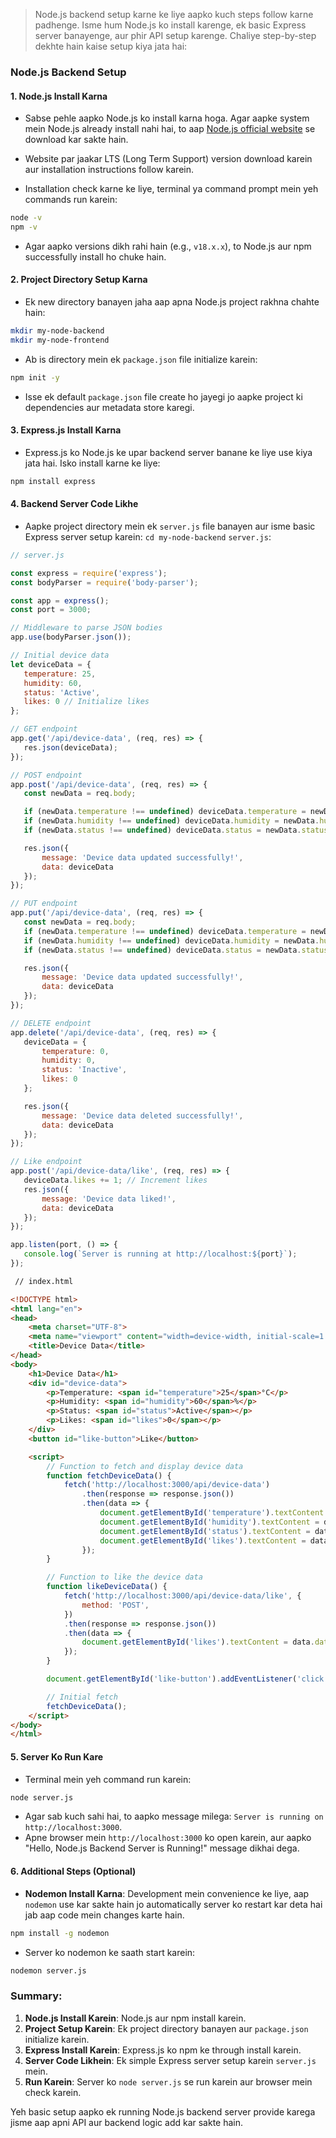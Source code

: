 > Node.js backend setup karne ke liye aapko kuch steps follow karne padhenge. Isme hum Node.js ko install karenge, ek basic Express server banayenge, aur phir API setup karenge. Chaliye step-by-step dekhte hain kaise setup kiya jata hai:

### Node.js Backend Setup

#### 1. **Node.js Install Karna**
   - Sabse pehle aapko Node.js ko install karna hoga. Agar aapke system mein Node.js already install nahi hai, to aap [Node.js official website](https://nodejs.org/) se download kar sakte hain.
   - Website par jaakar LTS (Long Term Support) version download karein aur installation instructions follow karein.

   - Installation check karne ke liye, terminal ya command prompt mein yeh commands run karein:
   ```bash
   node -v
   npm -v
   ```
   - Agar aapko versions dikh rahi hain (e.g., `v18.x.x`), to Node.js aur npm successfully install ho chuke hain.

#### 2. **Project Directory Setup Karna**
   - Ek new directory banayen jaha aap apna Node.js project rakhna chahte hain:
   ```bash
   mkdir my-node-backend
   mkdir my-node-frontend
   ```

   - Ab is directory mein ek `package.json` file initialize karein:
   ```bash
   npm init -y
   ```
   - Isse ek default `package.json` file create ho jayegi jo aapke project ki dependencies aur metadata store karegi.

#### 3. **Express.js Install Karna**
   - Express.js ko Node.js ke upar backend server banane ke liye use kiya jata hai. Isko install karne ke liye:
   ```bash
   npm install express
   ```

#### 4. **Backend Server Code Likhe**
   - Aapke project directory mein ek `server.js` file banayen aur isme basic Express server setup karein:
   `cd my-node-backend`
   `server.js`:
 ```javascript
 // server.js

const express = require('express');
const bodyParser = require('body-parser');

const app = express();
const port = 3000;

// Middleware to parse JSON bodies
app.use(bodyParser.json());

// Initial device data
let deviceData = {
    temperature: 25,
    humidity: 60,
    status: 'Active',
    likes: 0 // Initialize likes
};

// GET endpoint
app.get('/api/device-data', (req, res) => {
    res.json(deviceData);
});

// POST endpoint
app.post('/api/device-data', (req, res) => {
    const newData = req.body;

    if (newData.temperature !== undefined) deviceData.temperature = newData.temperature;
    if (newData.humidity !== undefined) deviceData.humidity = newData.humidity;
    if (newData.status !== undefined) deviceData.status = newData.status;

    res.json({
        message: 'Device data updated successfully!',
        data: deviceData
    });
});

// PUT endpoint
app.put('/api/device-data', (req, res) => {
    const newData = req.body;
    if (newData.temperature !== undefined) deviceData.temperature = newData.temperature;
    if (newData.humidity !== undefined) deviceData.humidity = newData.humidity;
    if (newData.status !== undefined) deviceData.status = newData.status;

    res.json({
        message: 'Device data updated successfully!',
        data: deviceData
    });
});

// DELETE endpoint
app.delete('/api/device-data', (req, res) => {
    deviceData = {
        temperature: 0,
        humidity: 0,
        status: 'Inactive',
        likes: 0
    };

    res.json({
        message: 'Device data deleted successfully!',
        data: deviceData
    });
});

// Like endpoint
app.post('/api/device-data/like', (req, res) => {
    deviceData.likes += 1; // Increment likes
    res.json({
        message: 'Device data liked!',
        data: deviceData
    });
});

app.listen(port, () => {
    console.log(`Server is running at http://localhost:${port}`);
});

```

```html
 // index.html

<!DOCTYPE html>
<html lang="en">
<head>
    <meta charset="UTF-8">
    <meta name="viewport" content="width=device-width, initial-scale=1.0">
    <title>Device Data</title>
</head>
<body>
    <h1>Device Data</h1>
    <div id="device-data">
        <p>Temperature: <span id="temperature">25</span>°C</p>
        <p>Humidity: <span id="humidity">60</span>%</p>
        <p>Status: <span id="status">Active</span></p>
        <p>Likes: <span id="likes">0</span></p>
    </div>
    <button id="like-button">Like</button>

    <script>
        // Function to fetch and display device data
        function fetchDeviceData() {
            fetch('http://localhost:3000/api/device-data')
                .then(response => response.json())
                .then(data => {
                    document.getElementById('temperature').textContent = data.temperature;
                    document.getElementById('humidity').textContent = data.humidity;
                    document.getElementById('status').textContent = data.status;
                    document.getElementById('likes').textContent = data.likes;
                });
        }

        // Function to like the device data
        function likeDeviceData() {
            fetch('http://localhost:3000/api/device-data/like', {
                method: 'POST',
            })
            .then(response => response.json())
            .then(data => {
                document.getElementById('likes').textContent = data.data.likes;
            });
        }

        document.getElementById('like-button').addEventListener('click', likeDeviceData);

        // Initial fetch
        fetchDeviceData();
    </script>
</body>
</html>

```

#### 5. **Server Ko Run Kare**
   - Terminal mein yeh command run karein:
   ```bash
   node server.js
   ```
   - Agar sab kuch sahi hai, to aapko message milega: `Server is running on http://localhost:3000`.
   - Apne browser mein `http://localhost:3000` ko open karein, aur aapko "Hello, Node.js Backend Server is Running!" message dikhai dega.

#### 6. **Additional Steps (Optional)**
   - **Nodemon Install Karna**: Development mein convenience ke liye, aap `nodemon` use kar sakte hain jo automatically server ko restart kar deta hai jab aap code mein changes karte hain.
   ```bash
   npm install -g nodemon
   ```
   - Server ko nodemon ke saath start karein:
   ```bash
   nodemon server.js
   ```

### Summary:
1. **Node.js Install Karein**: Node.js aur npm install karein.
2. **Project Setup Karein**: Ek project directory banayen aur `package.json` initialize karein.
3. **Express Install Karein**: Express.js ko npm ke through install karein.
4. **Server Code Likhein**: Ek simple Express server setup karein `server.js` mein.
5. **Run Karein**: Server ko `node server.js` se run karein aur browser mein check karein.

Yeh basic setup aapko ek running Node.js backend server provide karega jisme aap apni API aur backend logic add kar sakte hain.
